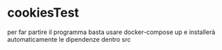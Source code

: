 # cookiesTest
per far partire il programma basta usare docker-compose up
e installerà automaticamente le dipendenze dentro src 
